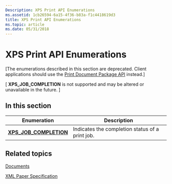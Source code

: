 ```yaml
---
Description: XPS Print API Enumerations
ms.assetid: 1cb26594-6a15-4f36-b83a-f1c4418619d3
title: XPS Print API Enumerations
ms.topic: article
ms.date: 05/31/2018
---
```


# XPS Print API Enumerations

\[The enumerations described in this section are deprecated. Client applications should use the [Print Document Package API](./tailored-app-printing-api.md) instead.\]

\[ **XPS\_JOB\_COMPLETION** is not supported and may be altered or unavailable in the future. \]

## In this section



| Enumeration                                                   | Description                                                |
|---------------------------------------------------------------|------------------------------------------------------------|
| [**XPS\_JOB\_COMPLETION**](/windows/win32/api/xpsprint/ne-xpsprint-xps_job_completion)<br/> | Indicates the completion status of a print job.<br/> |



 

## Related topics

<dl> <dt>

[Documents](./jobbindalldocuments.md)
</dt> <dt>

[XML Paper Specification](https://www.microsoft.com/download/details.aspx?id=11816)
</dt> </dl>

 

